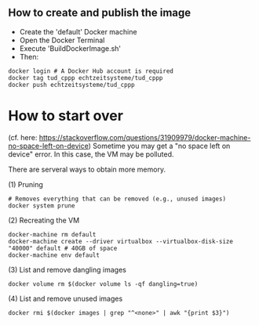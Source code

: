 ## How to create and publish the image

* Create the 'default' Docker machine
* Open the Docker Terminal
* Execute 'BuildDockerImage.sh'
* Then:
```
docker login # A Docker Hub account is required
docker tag tud_cppp echtzeitsysteme/tud_cppp
docker push echtzeitsysteme/tud_cppp
```

# How to start over
(cf. here: https://stackoverflow.com/questions/31909979/docker-machine-no-space-left-on-device)
Sometime you may get a "no space left on device" error.
In this case, the VM may be polluted.

There are serveral ways to obtain more memory.

(1) Pruning
```
# Removes everything that can be removed (e.g., unused images)
docker system prune 
```

(2) Recreating the VM

```
docker-machine rm default
docker-machine create --driver virtualbox --virtualbox-disk-size "40000" default # 40GB of space
docker-machine env default
```

(3) List and remove dangling images
```
docker volume rm $(docker volume ls -qf dangling=true)
```

(4) List and remove unused images
```
docker rmi $(docker images | grep "^<none>" | awk "{print $3}")
```
